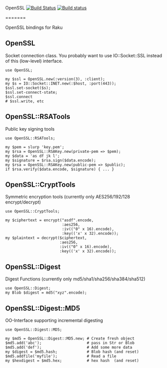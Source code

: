 OpenSSL [![Build Status](https://travis-ci.org/sergot/openssl.svg?branch=master)](https://travis-ci.org/sergot/openssl) [![Build status](https://ci.appveyor.com/api/projects/status/aix7xu5lpfs20ahw/branch/master?svg=true)](https://ci.appveyor.com/project/sergot/openssl/branch/master)

=======

OpenSSL bindings for Raku

## OpenSSL

Socket connection class. You probably want to use IO::Socket::SSL instead of this
(low-level) interface.

    use OpenSSL;

    my $ssl = OpenSSL.new(:version(3), :client);
    my $s = IO::Socket::INET.new(:$host, :port(443));
    $ssl.set-socket($s);
    $ssl.set-connect-state;
    $ssl.connect
    # $ssl.write, etc

## OpenSSL::RSATools

Public key signing tools

    use OpenSSL::RSATools;

    my $pem = slurp 'key.pem';
    my $rsa = OpenSSL::RSAKey.new(private-pem => $pem);
    my $data = 'as df jk l';
    my $signature = $rsa.sign($data.encode);
    my $rsa = OpenSSL::RSAKey.new(public-pem => $public);
    if $rsa.verify($data.encode, $signature) { ... }

## OpenSSL::CryptTools

Symmetric encryption tools (currently only AES256/192/128 encrypt/decrypt)

    use OpenSSL::CryptTools;

    my $ciphertext = encrypt("asdf".encode,
                             :aes256,
                             :iv(("0" x 16).encode),
                             :key(('x' x 32).encode));
    my $plaintext = decrypt($ciphertext,
                            :aes256,
                            :iv(("0" x 16).encode),
                            :key(('x' x 32).encode));

## OpenSSL::Digest

Digest Functions (currently only md5/sha1/sha256/sha384/sha512)

    use OpenSSL::Digest;
    my Blob $digest = md5("xyz".encode);

## OpenSSL::Digest::MD5

OO-Interface supporting incremental digesting

    use OpenSSL::Digest::MD5;

    my $md5 = OpenSSL::Digest::MD5.new; # Create fresh object
    $md5.add('abc');                    # pass in Str or Blob
    $md5.add('def');                    # Add some more data
    my $digest = $md5.hash;             # Blob hash (and reset)
    $md5.addfile('myfile');             # Read a file
    my $hexdigest = $md5.hex;           # hex hash  (and reset)
